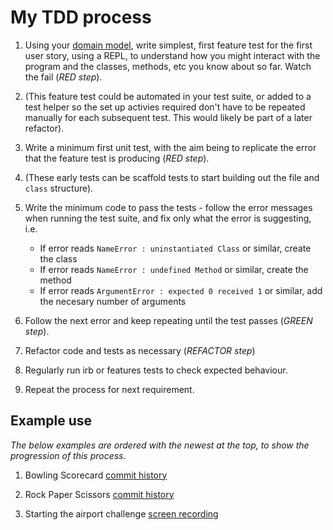 My TDD process
==============

<!-- update to include feature tests (e.g. capybara on web) -->

1. Using your [domain model](https://github.com/mattTea/Portfolio/blob/master/processes/problem_breakdown.md), write simplest, first feature test for the first user story, using a REPL, to understand how you might interact with the program and the classes, methods, etc you know about so far. Watch the fail (_RED step_).
2. (This feature test could be automated in your test suite, or added to a test helper so the set up activies required don't have to be repeated manually for each subsequent test. This would likely be part of a later refactor).
3. Write a minimum first unit test, with the aim being to replicate the error that the feature test is producing (_RED step_).
4. (These early tests can be scaffold tests to start building out the file and `class` structure).
5. Write the minimum code to pass the tests - follow the error messages when running the test suite, and fix only what the error is suggesting, i.e.
    - If error reads `NameError : uninstantiated Class` or similar, create the class
    - If error reads `NameError : undefined Method` or similar, create the method
    - If error reads `ArgumentError : expected 0 received 1` or similar, add the necesary number of arguments

6. Follow the next error and keep repeating until the test passes (_GREEN step_).
7. Refactor code and tests as necessary (_REFACTOR step_)
8. Regularly run irb or features tests to check expected behaviour.
9. Repeat the process for next requirement.



## Example use

_The below examples are ordered with the newest at the top, to show the progression of this process._

1. Bowling Scorecard [commit history](https://github.com/mattTea/bowling-challenge/commits/master)

2. Rock Paper Scissors [commit history](https://github.com/mattTea/rps-challenge/commits/master)

3. Starting the airport challenge [screen recording](https://github.com/mattTea/airport_challenge/blob/master/problem/TDD-screen-recording-airport.mp4)

